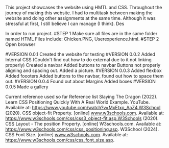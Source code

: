 This project showcases the website using HMTL and CSS.
Throughout the journey of making this website. I had to multitask between making the website and doing other assignments at the same time. Although it was stressful at first, I still believe I can manage (I think).
Des


In order to run project. 
#STEP 1 
Make sure all files are in the same folder named HTML
Files include: Chicken.PNG, Userexperience.html.
#STEP 2 
Open browser

#VERSION 0.0.1
Created the website for testing
#VERSION 0.0.2
Added Internal CSS (Couldn't find out how to do external due to it not linking properly)
Created a navbar
Added buttons to navbar
Buttons not properly aligning and spacing out.
Added a picture.
#VERSION 0.0.3
Added flexbox
Added foooters
Added buttons to the navbar, found out how to space them out.
#VERSION 0.0.4
Found out about Margins
Added boxes
#VERSION 0.0.5
Made a gallery

Current reference used so far
Reference list
Slaying The Dragon (2022). Learn CSS Positioning Quickly With A Real World Example. YouTube. Available at: https://www.youtube.com/watch?v=MxEtxo_AaZ4.W3School (2020). 
CSS object-fit Property. [online] www.w3schools.com. Available at: https://www.w3schools.com/css/css3_object-fit.asp.W3Schools (2020).
CSS Layout - The position Property. [online] W3schools.com. Available at: https://www.w3schools.com/css/css_positioning.asp.
W3School (2024). CSS Font Size. [online] www.w3schools.com. Available at: https://www.w3schools.com/css/css_font_size.asp.
